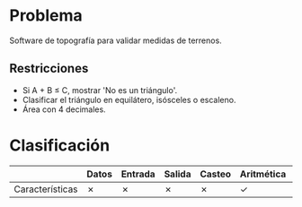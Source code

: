 # Problema

Software de topografía para validar medidas de terrenos.

## Restricciones

- Si A + B ≤ C, mostrar 'No es un triángulo'.
- Clasificar el triángulo en equilátero, isósceles o escaleno.
- Área con 4 decimales.

# Clasificación
|  | Datos | Entrada | Salida | Casteo | Aritmética | Relacionales | Lógicos | Condicionales | Ciclo | Matrices | Funciones |
|----------|-------|---------|--------|--------|------------|--------------|---------|---------------|-------|----------|-------------|
| Características | ✗ | ✗ | ✗ | ✗ | ✓ | ✓ | ✗ | ✗ | ✗ | ✗ | ✗ |

